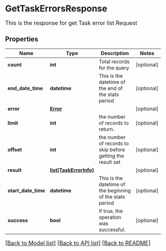 # GetTaskErrorsResponse

This is the response for get Task error list Request
## Properties
Name | Type | Description | Notes
------------ | ------------- | ------------- | -------------
**count** | **int** | Total records for the query | [optional] 
**end_date_time** | **datetime** | This is the datetime of the end of the stats period | [optional] 
**error** | [**Error**](Error.md) |  | [optional] 
**limit** | **int** | the number of records to return. | [optional] 
**offset** | **int** | the number of records to skip before getting the result set | [optional] 
**result** | [**list[TaskErrorInfo]**](TaskErrorInfo.md) |  | [optional] 
**start_date_time** | **datetime** | This is the datetime of the beginning of the stats period | [optional] 
**success** | **bool** | If true, the operation was successful. | [optional] 

[[Back to Model list]](../README.md#documentation-for-models) [[Back to API list]](../README.md#documentation-for-api-endpoints) [[Back to README]](../README.md)

<style>
     p, ul, ol, li { font-size: 18px !important;}
</style>


